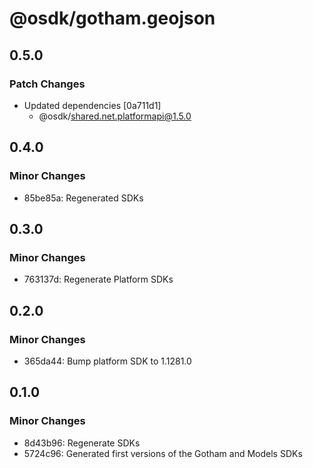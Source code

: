 # @osdk/gotham.geojson

## 0.5.0

### Patch Changes

- Updated dependencies [0a711d1]
  - @osdk/shared.net.platformapi@1.5.0

## 0.4.0

### Minor Changes

- 85be85a: Regenerated SDKs

## 0.3.0

### Minor Changes

- 763137d: Regenerate Platform SDKs

## 0.2.0

### Minor Changes

- 365da44: Bump platform SDK to 1.1281.0

## 0.1.0

### Minor Changes

- 8d43b96: Regenerate SDKs
- 5724c96: Generated first versions of the Gotham and Models SDKs
